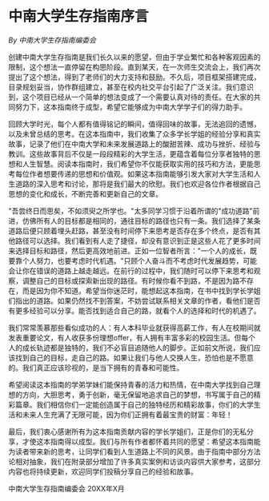 # 中南大学生存指南序言

*By 中南大学生存指南编委会*

创建中南大学生存指南是我们长久以来的愿望，但由于学业繁忙和各种客观因素的限制，这个想法一直停留在构思阶段。直到某天，在一次师生交流会上，我们再次提出了这个想法，得到了老师们的大力支持和鼓励。不久后，项目框架搭建完成，目录规划妥当，协作群组建立，甚至在校内社交平台引起了广泛关注。我们意识到，这个项目已经从一个简单的想法变成了一个需要认真对待的责任。在大家的共同努力下，这本指南终于成型，希望它能够成为中南大学学子们的得力助手。

回顾大学时光，每个人都有值得铭记的瞬间，值得回味的故事，无法追回的遗憾，以及未曾总结的思考。在这本指南中，我们收集了众多学长学姐的经验分享和真实故事，记录了他们在中南大学和未来发展道路上的酸甜苦辣、成功与挫折、经验与教训。这些故事背后不仅是一段段精彩的大学生活，更蕴含着每位分享者独特的思想和人生智慧。阅读本指南时，我们希望你不仅能获取实用的技巧和方法，更能思考每位作者想要传递的思想和价值观。如果这本指南能够引发大家对大学生活和人生道路的深入思考和讨论，那将是我们最大的欣慰。我们也欢迎各位作者根据自己思想的变化和成长，不断完善和更新自己的文章。

"吾尝终日而思矣，不如须臾之所学也。"太多同学习惯于沿着所谓的"成功道路"前进，仿佛所有人的目标都是相同的，通往目标的路径也只有一条。我们选择了某条道路后便只顾着埋头赶路，甚至没有时间停下来思考是否存在多个终点，是否有其他路径可以选择。我们看到有人走了捷径，却没有意识到正是这些人花了更多时间来选择目标和路径，然后更高效地前进。正如一位智者所言："一个人的成长，既要靠个人努力，也要考虑时代机遇。"只顾个人奋斗而不考虑时代发展趋势，可能会让你在错误的道路上越走越远。在前行的过程中，我们随时可以停下来思考和观察，调整自己的目标或探索新出现的路径。有时候你看不到路，不是因为路不存在，而是因为你不知道。希望当你迷茫时，能想起这本指南，在书中找到学长学姐们指出的道路。如果仍然找不到答案，不妨尝试联系相关文章的作者，看他们是否有更多经验可以分享。能否找到适合自己的路，就看个人的选择和时代的机遇了。

我们常常羡慕那些看似成功的人：有人本科毕业就获得高薪工作，有人在校期间就发表重要论文，有人收获多份理想offer，有人拥有丰富多彩的校园生活。但每个人的成长轨迹都是独特的，我们不必盲目追随他人的脚步。正如前文所说，我们应该找到自己的目标，走自己的路。如果让我们与他人交换人生，恐怕也是不愿意的。我们真正应该珍视的，是当下拥有的青春和可能性。

希望阅读这本指南的学弟学妹们能保持青春的活力和热情，在中南大学找到自己理想的方向，大胆思考，勇于创新，毫无保留地追求自己的梦想，书写属于自己的精彩篇章。我们相信你们一定能创造属于自己的独特经历和精彩故事，你们的大学生活和未来人生充满了无限可能，因为你们正拥有着最宝贵的财富：年轻！

最后，我们衷心感谢所有为这本指南贡献内容的学长学姐们，正是你们的无私分享，才使这本指南得以成型。我们与所有作者都怀着共同的愿望：希望这本指南能为读者带来新的思考，让同学们看到人生道路上不同的风景。由于指南中部分方法论相对抽象，我们在附录部分增加了许多真实案例和访谈内容供大家参考，这部分内容也将持续更新，欢迎同学们投稿分享自己的经验和故事。

中南大学生存指南编委会
20XX年X月